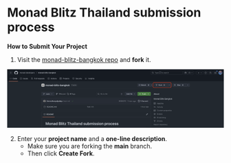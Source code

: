 # Monad Blitz Thailand submission process

**How to Submit Your Project**

1. Visit the [monad-blitz-bangkok repo](https://github.com/monad-developers/monad-blitz-bangkok) and **fork** it.

![fork repo](https://raw.githubusercontent.com/addicola/monad-blitz-bangkok/refs/heads/main/images/fork-repository.png)

2. Enter your **project name** and a **one-line description**.
   - Make sure you are forking the **main** branch.
   - Then click **Create Fork**.
